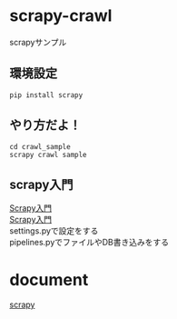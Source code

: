 # scrapy-crawl
scrapyサンプル

## 環境設定 
```
pip install scrapy  
```

## やり方だよ！  
```
cd crawl_sample  
scrapy crawl sample  
```

## scrapy入門
[Scrapy入門](http://qiita.com/checkpoint/items/038b59b29df8e1e384a2)  
[Scrapy入門](http://data.gunosy.io/entry/python-scrapy-scraping)  
settings.pyで設定をする  
pipelines.pyでファイルやDB書き込みをする  

# document  
[scrapy](https://doc.scrapy.org/)
